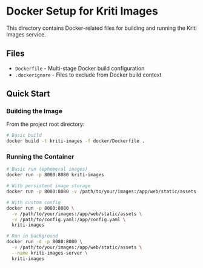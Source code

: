 # Docker Setup for Kriti Images

This directory contains Docker-related files for building and running the Kriti Images service.

## Files

- `Dockerfile` - Multi-stage Docker build configuration
- `.dockerignore` - Files to exclude from Docker build context

## Quick Start

### Building the Image

From the project root directory:

```bash
# Basic build
docker build -t kriti-images -f docker/Dockerfile .
```

### Running the Container

```bash
# Basic run (ephemeral images)
docker run -p 8080:8080 kriti-images

# With persistent image storage
docker run -p 8080:8080 -v /path/to/your/images:/app/web/static/assets kriti-images

# With custom config
docker run -p 8080:8080 \
  -v /path/to/your/images:/app/web/static/assets \
  -v /path/to/config.yaml:/app/config.yaml \
  kriti-images

# Run in background
docker run -d -p 8080:8080 \
  -v /path/to/your/images:/app/web/static/assets \
  --name kriti-images-server \
  kriti-images
```
